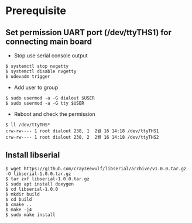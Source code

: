 # Prerequisite

## Set permission UART port (/dev/ttyTHS1) for connecting main board

- Stop use serial console output
```shell
$ systemctl stop nvgetty
$ systemctl disable nvgetty
$ udevadm trigger
```

- Add user to group
```shell
$ sudo usermod -a -G dialout $USER
$ sudo usermod -a -G tty $USER
```

- Reboot and check the permission
```shell
$ ll /dev/ttyTHS*
crw-rw---- 1 root dialout 238, 1  2월 16 14:18 /dev/ttyTHS1
crw-rw---- 1 root dialout 238, 2  2월 16 14:18 /dev/ttyTHS2
```

## Install libserial

```shell
$ wget https://github.com/crayzeewulf/libserial/archive/v1.0.0.tar.gz -O libserial-1.0.0.tar.gz
$ tar zxf libserial-1.0.0.tar.gz
$ sudo apt install doxygen
$ cd libserial-1.0.0
$ mkdir build
$ cd build
$ cmake ..
$ make -j4
$ sudo make install
```

